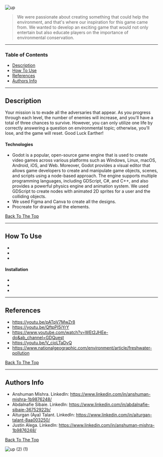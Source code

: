 
![up](https://user-images.githubusercontent.com/86029622/232260049-81e25e0b-d9cb-49fd-b307-84f0f154e741.png)



> We were passionate about creating something that could help the environment, and that's where our inspiration for this game came from. We wanted to develop an exciting game that would not only entertain but also educate players on the importance of environmental conservation.

---

### Table of Contents

- [Description](#description)
- [How To Use](#how-to-use)
- [References](#references)
- [Authors Info](#authors-info)

---

## Description

Your mission is to evade all the adversaries that appear. As you progress through each level, the number of enemies will increase, and you'll have a total of three chances to survive. However, you can only utilize one life by correctly answering a question on environmental topic; otherwise, you'll lose, and the game will reset. Good Luck Earther! 

#### Technologies

- Godot is a popular, open-source game engine that is used to create video games across various platforms such as Windows, Linux, macOS, Android, iOS, and Web. Moreover, Godot provides a visual editor that allows game developers to create and manipulate game objects, scenes, and scripts using a node-based approach. The engine supports multiple programming languages, including GDScript, C#, and C++, and also provides a powerful physics engine and animation system. We used GDScript to create nodes with animated 2D sprites for a user and the colliding objects. 
- We used Figma and Canva to create all the designs. 
- Procreate for drawing all the elements.
 

[Back To The Top](#read-me-template)

---

## How To Use
-
-

-

#### Installation
-
-
-




---

## References
- https://youtu.be/pATpV7MwZr8
- https://youtu.be/QftpPI5iYrY
- https://www.youtube.com/watch?v=WEt2JHEe-do&ab_channel=GDQuest
- https://youtu.be/V_cioLTaDvQ
- https://www.nationalgeographic.com/environment/article/freshwater-pollution

[Back To The Top](#read-me-template)

---

## Authors Info

- Anshuman Mishra. LinkedIn: https://www.linkedin.com/in/anshuman-mishra-1b9876248/
- Abdalnafie Sibaie. LinkedIn: https://www.linkedin.com/in/abdalnafie-sibaie-36752922b/
- Aiturgan (Aya) Talant. LinkedIn: https://www.linkedin.com/in/aiturgan-talant-8aa003250/
- Justin Alega. LinkedIn: https://www.linkedin.com/in/anshuman-mishra-1b9876248/

[Back To The Top](#read-me-template)

![up (2) (1)](https://user-images.githubusercontent.com/86029622/232274897-6455675a-563d-43d6-8f6f-a6146c55e778.png)

